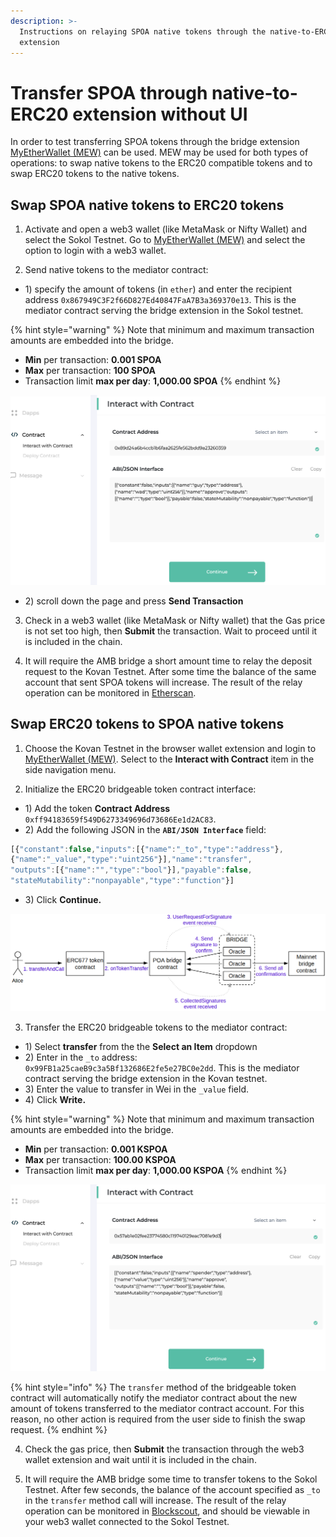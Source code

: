 ```yaml
---
description: >-
  Instructions on relaying SPOA native tokens through the native-to-ERC20 bridge
  extension
---
```


# Transfer SPOA through native-to-ERC20 extension without UI

In order to test transferring SPOA tokens through the bridge extension [MyEtherWallet \(MEW\)](https://www.myetherwallet.com/access-my-wallet) can be used. MEW may be used for both types of operations: to swap native tokens to the ERC20 compatible tokens and to swap ERC20 tokens to the native tokens.

## Swap SPOA native tokens to ERC20 tokens

1. Activate and open a web3 wallet \(like MetaMask or Nifty Wallet\) and select the Sokol Testnet. Go to [MyEtherWallet \(MEW\)](https://www.myetherwallet.com/access-my-wallet) and select the option to login with a web3 wallet.

2. Send native tokens to the mediator contract:

* 1\) specify the amount of tokens \(in `ether`\) and enter the recipient address `0x867949C3F2f66D827Ed40847FaA7B3a369370e13`. This is the mediator contract serving the bridge extension in the Sokol testnet.

{% hint style="warning" %}
Note that minimum and maximum transaction amounts are embedded into the bridge. 

* **Min** per transaction: **0.001 SPOA**
* **Max** per transaction: **100 SPOA**
* Transaction limit **max per day**: **1,000.00 SPOA**
{% endhint %}

![](../../.gitbook/assets/image%20%289%29.png)

* 2\) scroll down the page and press **Send Transaction**

3. Check in a web3 wallet \(like MetaMask or Nifty wallet\) that the Gas price is not set too high, then **Submit** the transaction. Wait to proceed until it is included in the chain.

4. It will require the AMB bridge a short amount time to relay the deposit request to the Kovan Testnet. After some time the balance of the same account that sent SPOA tokens will increase. The result of the relay operation can be monitored in [Etherscan](https://kovan.etherscan.io/token/0xff94183659f549d6273349696d73686ee1d2ac83#balances).

## Swap ERC20 tokens to SPOA native tokens

1. Choose the Kovan Testnet in the browser wallet extension and login to [MyEtherWallet \(MEW\)](https://www.myetherwallet.com/access-my-wallet). Select to the **Interact with Contract** item in the side navigation menu.

2. Initialize the ERC20 bridgeable token contract interface:

* 1\) Add the token **Contract Address** `0xff94183659f549D6273349696d73686Ee1d2AC83`.
* 2\) Add the following JSON in the **`ABI/JSON Interface`** field:

```javascript
[{"constant":false,"inputs":[{"name":"_to","type":"address"},
{"name":"_value","type":"uint256"}],"name":"transfer",
"outputs":[{"name":"","type":"bool"}],"payable":false,
"stateMutability":"nonpayable","type":"function"}]
```

* 3\) Click **Continue.**

![](../../.gitbook/assets/image%20%284%29.png)

3. Transfer the ERC20 bridgeable tokens to the mediator contract:

* 1\) Select **transfer** from the the **Select an Item** dropdown
* 2\) Enter in the `_to` address: `0x99FB1a25caeB9c3a5Bf132686E2fe5e27BC0e2dd`. This is the mediator contract serving the bridge extension in the Kovan testnet.
* 3\) Enter the value to transfer in Wei in the `_value` field.
* 4\) Click **Write.**

{% hint style="warning" %}
Note that minimum and maximum transaction amounts are embedded into the bridge. 

* **Min** per transaction: **0.001 KSPOA**
* **Max** per transaction: **100.00 KSPOA**
* Transaction limit **max per day**: **1,000.00 KSPOA**
{% endhint %}

![](../../.gitbook/assets/image%20%2815%29.png)

{% hint style="info" %}
The `transfer` method of the bridgeable token contract will automatically notify the mediator contract about the new amount of tokens transferred to the mediator contract account. For this reason, no other action is required from the user side to finish the swap request.
{% endhint %}

4. Check the gas price, then **Submit** the transaction through the web3 wallet extension and wait until it is included in the chain.

5. It will require the AMB bridge some time to transfer tokens to the Sokol Testnet. After few seconds, the balance of the account specified as `_to` in the `transfer` method call will increase. The result of the relay operation can be monitored in [Blockscout](https://blockscout.com/poa/sokol/address/0x867949C3F2f66D827Ed40847FaA7B3a369370e13/coin_balances), and should be viewable in your web3 wallet connected to the Sokol Testnet.

